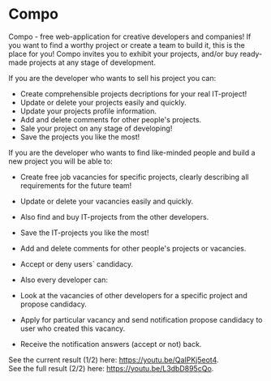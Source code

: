 # Compo
Compo - free web-application for creative developers and companies! If you want to find a worthy project or create a team to build it, this is the place for you! 
Compo invites you to exhibit your projects, and/or buy ready-made projects at any stage of development.

If you are the developer who wants to sell his project you can:
- Create comprehensible projects decriptions for your real IT-project!
- Update or delete your projects easily and quickly.
- Update your projects profile information.
- Add and delete comments for other people's projects.
- Sale your project on any stage of developing!
- Save the projects you like the most!

If you are the developer who wants to find like-minded people and build a new project you will be able to:
- Create free job vacancies for specific projects, clearly describing all requirements for the future team!
- Update or delete your vacancies easily and quickly.
- Also find and buy IT-projects from the other developers.
- Save the IT-projects you like the most!
- Add and delete comments for other people's projects or vacancies.
- Accept or deny users` candidacy.

- Also every developer can:
- Look at the vacancies of other developers for a specific project and propose candidacy.
- Apply for particular vacancy and send notification propose candidacy to user who created this vacancy.
- Receive the notification answers (accept or not) back.

See the current result (1/2) here: https://youtu.be/QaIPKj5eot4.  
See the full result (2/2) here: https://youtu.be/L3dbD895cQo. 


